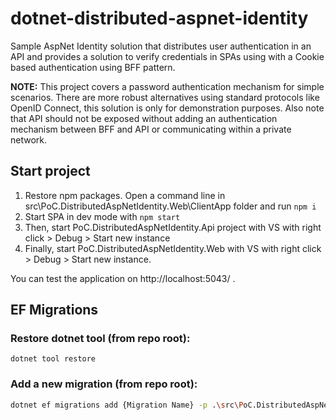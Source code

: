# dotnet-distributed-aspnet-identity

Sample AspNet Identity solution that distributes user authentication in an API and provides a
solution to verify credentials in SPAs using with a Cookie based authentication using BFF pattern.

**NOTE:** This project covers a password authentication mechanism for simple scenarios. There are
more robust alternatives using standard protocols like OpenID Connect, this solution is only for 
demonstration purposes. Also note that API should not be exposed without adding an authentication 
mechanism between BFF and API or communicating within a private network.

## Start project
1. Restore npm packages. Open a command line in src\PoC.DistributedAspNetIdentity.Web\ClientApp folder and run `npm i`
2. Start SPA in dev mode with `npm start`
3. Then, start PoC.DistributedAspNetIdentity.Api project with VS with right click > Debug > Start new instance
4. Finally, start PoC.DistributedAspNetIdentity.Web with VS with right click > Debug > Start new instance.

You can test the application on http://localhost:5043/ .

## EF Migrations
### Restore dotnet tool (from repo root):
`dotnet tool restore`

### Add a new migration (from repo root):

```sh
dotnet ef migrations add {Migration Name} -p .\src\PoC.DistributedAspNetIdentity.Api\PoC.DistributedAspNetIdentity.Api.csproj -s .\src\PoC.DistributedAspNetIdentity.Api\PoC.DistributedAspNetIdentity.Api.csproj -c ApplicationDbContext -o Data/Migrations
```